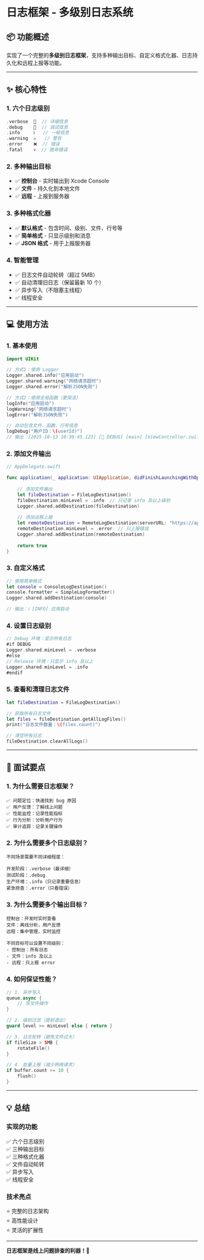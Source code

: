 # 日志框架 - 多级别日志系统

## 📦 功能概述

实现了一个完整的**多级别日志框架**，支持多种输出目标、自定义格式化器、日志持久化和远程上报等功能。

---

## ✨ 核心特性

### 1. **六个日志级别**
```swift
.verbose  💬  // 详细信息
.debug    🐛  // 调试信息
.info     ℹ️   // 一般信息
.warning  ⚠️   // 警告
.error    ❌  // 错误
.fatal    💀  // 致命错误
```

### 2. **多种输出目标**
- ✅ **控制台** - 实时输出到 Xcode Console
- ✅ **文件** - 持久化到本地文件
- ✅ **远程** - 上报到服务器

### 3. **多种格式化器**
- ✅ **默认格式** - 包含时间、级别、文件、行号等
- ✅ **简单格式** - 只显示级别和消息
- ✅ **JSON 格式** - 用于上报服务器

### 4. **智能管理**
- ✅ 日志文件自动轮转（超过 5MB）
- ✅ 自动清理旧日志（保留最新 10 个）
- ✅ 异步写入（不阻塞主线程）
- ✅ 线程安全

---

## 💻 使用方法

### 1. 基本使用

```swift
import UIKit

// 方式1：使用 Logger
Logger.shared.info("应用启动")
Logger.shared.warning("网络请求超时")
Logger.shared.error("解析JSON失败")

// 方式2：使用全局函数（更简洁）
logInfo("应用启动")
logWarning("网络请求超时")
logError("解析JSON失败")

// 自动包含文件、函数、行号信息
logDebug("用户ID：\(userId)")
// 输出：[2025-10-13 10:30:45.123] [🐛 DEBUG] [main] [ViewController.swift:45 viewDidLoad()] 用户ID：123
```

### 2. 添加文件输出

```swift
// AppDelegate.swift

func application(_ application: UIApplication, didFinishLaunchingWithOptions launchOptions: [UIApplication.LaunchOptionsKey: Any]?) -> Bool {
    
    // 添加文件输出
    let fileDestination = FileLogDestination()
    fileDestination.minLevel = .info  // 只记录 info 及以上级别
    Logger.shared.addDestination(fileDestination)
    
    // 添加远程上报
    let remoteDestination = RemoteLogDestination(serverURL: "https://api.example.com/logs")
    remoteDestination.minLevel = .error  // 只上报错误
    Logger.shared.addDestination(remoteDestination)
    
    return true
}
```

### 3. 自定义格式

```swift
// 使用简单格式
let console = ConsoleLogDestination()
console.formatter = SimpleLogFormatter()
Logger.shared.addDestination(console)

// 输出：ℹ️ [INFO] 应用启动
```

### 4. 设置日志级别

```swift
// Debug 环境：显示所有日志
#if DEBUG
Logger.shared.minLevel = .verbose
#else
// Release 环境：只显示 info 及以上
Logger.shared.minLevel = .info
#endif
```

### 5. 查看和清理日志文件

```swift
let fileDestination = FileLogDestination()

// 获取所有日志文件
let files = fileDestination.getAllLogFiles()
print("日志文件数量：\(files.count)")

// 清空所有日志
fileDestination.clearAllLogs()
```

---

## 🎯 面试要点

### 1. 为什么需要日志框架？

```
✅ 问题定位：快速找到 bug 原因
✅ 用户反馈：了解线上问题
✅ 性能监控：记录性能指标
✅ 行为分析：分析用户行为
✅ 审计追踪：记录关键操作
```

### 2. 为什么需要多个日志级别？

```
不同场景需要不同详细程度：

开发阶段：.verbose（最详细）
测试阶段：.debug
生产环境：.info（只记录重要信息）
紧急排查：.error（只看错误）
```

### 3. 为什么需要多个输出目标？

```
控制台：开发时实时查看
文件：离线分析，用户反馈
远程：集中管理，实时监控

不同目标可以设置不同级别：
- 控制台：所有日志
- 文件：info 及以上
- 远程：只上报 error
```

### 4. 如何保证性能？

```swift
// 1. 异步写入
queue.async {
    // 写文件操作
}

// 2. 级别过滤（提前退出）
guard level >= minLevel else { return }

// 3. 日志轮转（避免文件过大）
if fileSize > 5MB {
    rotateFile()
}

// 4. 批量上报（减少网络请求）
if buffer.count >= 10 {
    flush()
}
```

---

## 💡 总结

### 实现的功能
✅ 六个日志级别  
✅ 三种输出目标  
✅ 三种格式化器  
✅ 文件自动轮转  
✅ 异步写入  
✅ 线程安全  

### 技术亮点
⭐ 完整的日志架构  
⭐ 高性能设计  
⭐ 灵活的扩展性  

---

**日志框架是线上问题排查的利器！📝**

